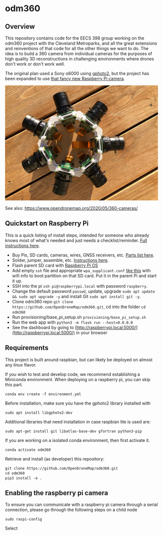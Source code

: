 # odm360

## Overview

This repository contains code for the EECS 398 group working on the odm360 project with the Cleveland Metroparks, and all the great extensions and reinventions of that code for all the other things we want to do. The idea is to build a 360 camera from individual cameras for the purposes of high quality 3D reconstructions in challenging environments where drones don't work or don't work well.

The original plan used a Sony α6000 using [gphoto2](http://gphoto.org/), but the project has been expanded to use [that fancy new Raspberry Pi camera](https://www.raspberrypi.org/products/raspberry-pi-high-quality-camera/).

![](images/rpi7_live.JPG)

See also: https://www.opendronemap.org/2020/05/360-cameras/

## Quickstart on Raspberry Pi
This is a quick listing of install steps, intended for someone who already knows most of what's needed and just needs a checklist/reminder. [Full instructions here](provisioning/setup_pi.md).

- Buy Pis, SD cards, cameras, wires, GNSS receivers, etc. [Parts list here](provisioning/setup_pi.md).
- Solder, jumper, assemble, etc. [Instructions here](provisioning/setup_pi.md).
- Flash parent SD card with [Raspberry Pi OS](https://www.raspberrypi.org/downloads/raspberry-pi-os/)
- Add empty ```ssh``` file and appropriate ```wpa_supplicant.conf``` [like this](https://www.raspberrypi.org/documentation/configuration/wireless/headless.md) with wifi info to boot partition on that SD card. Put it in the parent Pi and start it up.
- SSH into the pi ```ssh pi@raspberrypi.local``` with password ```raspberry```.
- Change the default password ```passwd```, update, upgrade ```sudo apt update && sudo apt upgrade -y``` and install Git ```sudo apt install git -y```.
- Clone odm360 repo ```git clone https://github.com/OpenDroneMap/odm360.git```, cd into the folder ```cd odm360```
- Run provisioning/base_pi_setup.sh ```provisioning/base_pi_setup.sh```
- Run the web app with ```python3 -m flask run --host=0.0.0.0```
- See the dashboard by going to [http://raspberrypi.local:5000/](http://raspberrypi.local:5000/) in your browser

## Requirements

This project is built around raspbian, but can likely be deployed on almost any linux flavor.

If you wish to test and develop code, we recommend establishing a Miniconda environment.
When deploying on a raspberry pi, you can skip this part. 
```
conda env create -f environment.yml
```
Before installation, make sure you have the gphoto2 library installed with
```
sudo apt install libgphoto2-dev
```
Additional libraries that need installation in case raspbian lite is used are:
```
sudo apt-get install git libatlas-base-dev gfortran python3-pip
```
If you are working on a isolated conda environment, then first activate it.
```
conda activate odm360
```
Retrieve and install (as developer) this repository:
```
git clone https://github.com/OpenDroneMap/odm360.git
cd odm360
pip3 install -e .
```

## Enabling the raspberry pi camera
To ensure you can communicate with a raspberry pi camera through a serial connection, please go through the following steps on a child node
```
sudo raspi-config
```
Select 
